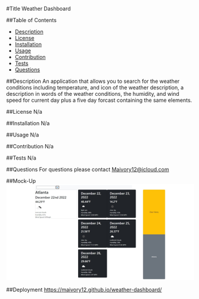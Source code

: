 #Title
Weather Dashboard

##Table of Contents
- [Description](#description)
- [License](#license)
- [Installation](#installation)
- [Usage](#usage)
- [Contribution](#contribution)
- [Tests](#tests)
- [Questions](#questions)

##Description 
An application that allows you to search for the weather conditions including temperature, and icon of the weather description, a description in words of the weather conditions,  the humidity, and wind speed for current day plus a five day forcast containing the same elements.

##License
N/a

##Installation
N/a

##Usage
N/a

##Contribution
N/a

##Tests
N/a

##Questions
For questions please contact Maivory12@icloud.com

##Mock-Up
![Mock Up](./assets/images/Web%20capture_22-12-2022_2017_127.0.0.1.jpeg) 

##Deployment
https://maivory12.github.io/weather-dashboard/